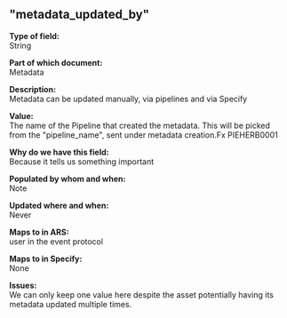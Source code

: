 ## "metadata_updated_by"

**Type of field:**  
String  

**Part of which document:**  
Metadata

**Description:**  
Metadata can be updated manually, via pipelines and via Specify 

**Value:**  
The name of the Pipeline that created the metadata. This will be picked from the "pipeline_name", sent under metadata creation.Fx PIEHERB0001

**Why do we have this field:**  
Because it tells us something important  

**Populated by whom and when:**  
Note  

**Updated where and when:**  
Never

**Maps to in ARS:**  
user in the event protocol

**Maps to in Specify:**  
None

**Issues:**  
We can only keep one value here despite the asset potentially having its metadata updated multiple times. 

